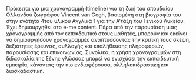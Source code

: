 Πρόκειται για μια χρονογραμμή (timeline) για τη ζωή του σπουδαίου Ολλανδού ζωγράφου Vincent van Gogh, βασισμένη στη βιογραφία του στην ενότητα 4του υλικού Αγγλικά 1 για την Α’τάξη του Γενικού Λυκείου.
Έχει δημιουργηθεί στο e-me content.
Πέρα από την παρουσίαση μιας χρονογραμμής από τον εκπαιδευτικό στους μαθητές, μπορούν και εκείνοι να δημιουργήσουν χρονογραμμές αναπτύσσοντας την κριτική τους σκέψη, δεξιότητες έρευνας, συλλογής και επαλήθευσης πληροφοριών, παρουσίασης και επικοινωνίας. Συνολικά, η χρήση χρονογραμμών στη διδασκαλία της ξένης γλώσσας μπορεί να ενισχύσει την εκπαιδευτική εμπειρία, κάνοντας την πιο ενδιαφέρουσα, αλληλεπιδραστική και διασκαδαστική.
